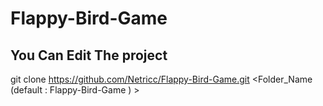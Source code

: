 # Flappy-Bird-Game

## You Can Edit The project

git clone https://github.com/Netricc/Flappy-Bird-Game.git <Folder_Name (default : Flappy-Bird-Game ) > 
